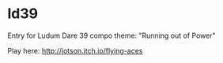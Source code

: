 # ld39

Entry for Ludum Dare 39 compo theme: "Running out of Power"

Play here: http://jotson.itch.io/flying-aces
